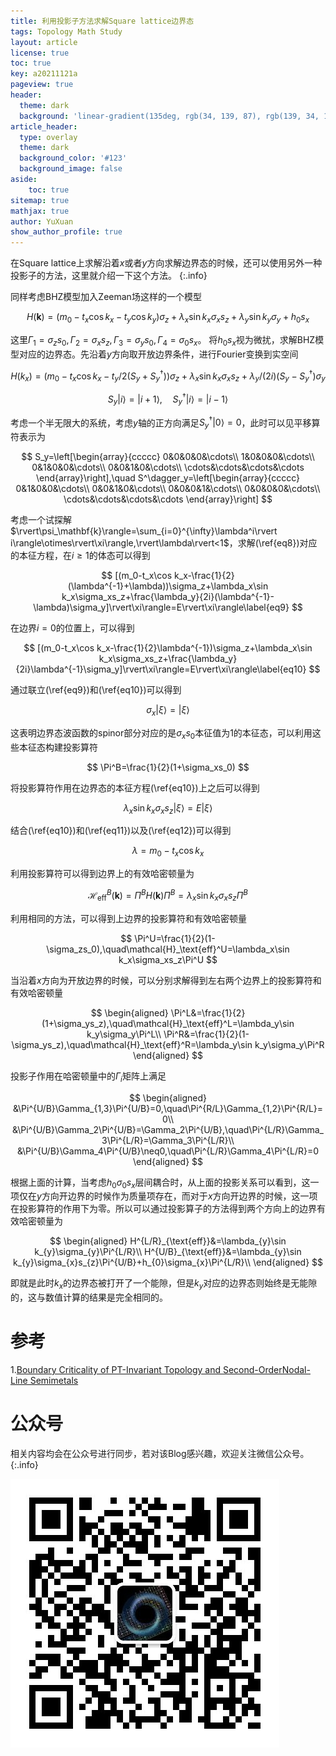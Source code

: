 ```yaml
---
title: 利用投影子方法求解Square lattice边界态
tags: Topology Math Study
layout: article
license: true
toc: true
key: a20211121a
pageview: true
header:
  theme: dark
  background: 'linear-gradient(135deg, rgb(34, 139, 87), rgb(139, 34, 139))'
article_header:
  type: overlay
  theme: dark
  background_color: '#123'
  background_image: false
aside:
    toc: true
sitemap: true
mathjax: true
author: YuXuan
show_author_profile: true
---
```

在Square lattice上求解沿着$x$或者$y$方向求解边界态的时候，还可以使用另外一种投影子的方法，这里就介绍一下这个方法。
{:.info}
<!--more-->
同样考虑BHZ模型加入Zeeman场这样的一个模型

$$
	H(\mathbf{k})=(m_0-t_x\cos k_x-t_y\cos k_y)\sigma_z+\lambda_x\sin k_x\sigma_xs_z+\lambda_y\sin k_y\sigma_y+h_0s_x
$$

这里$\Gamma_1=\sigma_zs_0,\Gamma_2=\sigma_xs_z,\Gamma_3=\sigma_ys_0,\Gamma_4=\sigma_0s_x$。
将$h_0s_{x}$视为微扰，求解BHZ模型对应的边界态。先沿着$y$方向取开放边界条件，进行Fourier变换到实空间

$$
H(k_{x})=(m_0-t_x\cos k_x-t_y/2(S_{y}+S_{y}^{\dagger}))\sigma_z+\lambda_x\sin k_x\sigma_xs_z+\lambda_y/(2i)(S_{y}-S_{y}^{\dagger})\sigma_y\label{eq8}
$$


$$
S_{y}\rvert i\rangle=\rvert i+1\rangle,\quad S_{y}^{\dagger}\rvert i\rangle=\rvert i-1\rangle
$$

考虑一个半无限大的系统，考虑$y$轴的正方向满足$S_y^\dagger\rvert 0\rangle=0$，此时可以见平移算符表示为

$$
S_y=\left[\begin{array}{ccccc}
0&0&0&0&\cdots\\
1&0&0&0&\cdots\\
0&1&0&0&\cdots\\
0&0&1&0&\cdots\\
\cdots&\cdots&\cdots&\cdots
\end{array}\right],\quad S^\dagger_y=\left[\begin{array}{ccccc}
0&1&0&0&\cdots\\
0&0&1&0&\cdots\\
0&0&0&1&\cdots\\
0&0&0&0&\cdots\\
\cdots&\cdots&\cdots&\cdots
\end{array}\right]
$$

考虑一个试探解$\rvert\psi_\mathbf{k}\rangle=\sum_{i=0}^{\infty}\lambda^i\rvert i\rangle\otimes\rvert\xi\rangle,\rvert\lambda\rvert<1$，求解(\ref{eq8})对应的本征方程，在$i\geq 1$的体态可以得到

$$
[(m_0-t_x\cos k_x-\frac{1}{2}(\lambda^{-1}+\lambda))\sigma_z+\lambda_x\sin k_x\sigma_xs_z+\frac{\lambda_y}{2i}(\lambda^{-1}-\lambda)\sigma_y]\rvert\xi\rangle=E\rvert\xi\rangle\label{eq9}
$$

在边界$i=0$的位置上，可以得到

$$
[(m_0-t_x\cos k_x-\frac{1}{2}\lambda^{-1})\sigma_z+\lambda_x\sin k_x\sigma_xs_z+\frac{\lambda_y}{2i}\lambda^{-1}\sigma_y]\rvert\xi\rangle=E\rvert\xi\rangle\label{eq10}
$$

通过联立(\ref{eq9})和(\ref{eq10})可以得到

$$
\sigma_x\rvert\xi\rangle=\rvert\xi\rangle\label{eq12}
$$

这表明边界态波函数的spinor部分对应的是$\sigma_xs_0$本征值为1的本征态，可以利用这些本征态构建投影算符

$$
\Pi^B=\frac{1}{2}(1+\sigma_xs_0)
$$

将投影算符作用在边界态的本征方程(\ref{eq10})上之后可以得到

$$
\lambda_x\sin k_x\sigma_xs_z\rvert\xi\rangle=E\rvert\xi\rangle\label{eq11}
$$

结合(\ref{eq10})和(\ref{eq11})以及(\ref{eq12})可以得到

$$
\lambda=m_0-t_x\cos k_x
$$

利用投影算符可以得到边界上的有效哈密顿量为

$$
\mathcal{H}_\text{eff}^B(\mathbf{k})=\Pi^BH(\mathbf{k})\Pi^B=\lambda_x\sin k_x\sigma_xs_z\Pi^B
$$

利用相同的方法，可以得到上边界的投影算符和有效哈密顿量

$$
\Pi^U=\frac{1}{2}(1-\sigma_zs_0),\quad\mathcal{H}_\text{eff}^U=\lambda_x\sin k_x\sigma_xs_z\Pi^U
$$


 当沿着$x$方向为开放边界的时候，可以分别求解得到左右两个边界上的投影算符和有效哈密顿量

$$
 \begin{aligned}
 \Pi^L&=\frac{1}{2}(1+\sigma_ys_z),\quad\mathcal{H}_\text{eff}^L=\lambda_y\sin k_y\sigma_y\Pi^L\\
 \Pi^R&=\frac{1}{2}(1-\sigma_ys_z),\quad\mathcal{H}_\text{eff}^R=\lambda_y\sin k_y\sigma_y\Pi^R
 \end{aligned}
$$

投影子作用在哈密顿量中的$\Gamma_i$矩阵上满足

$$
\begin{aligned}
&\Pi^{U/B}\Gamma_{1,3}\Pi^{U/B}=0,\quad\Pi^{R/L}\Gamma_{1,2}\Pi^{R/L}=0\\
&\Pi^{U/B}\Gamma_2\Pi^{U/B}=\Gamma_2\Pi^{U/B},\quad\Pi^{L/R}\Gamma_3\Pi^{L/R}=\Gamma_3\Pi^{L/R}\\
&\Pi^{U/B}\Gamma_4\Pi^{U/B}\neq0,\quad\Pi^{L/R}\Gamma_4\Pi^{L/R}=0
\end{aligned}
$$

根据上面的计算，当考虑$h_0\sigma_0s_x$层间耦合时，从上面的投影关系可以看到，这一项仅在$y$方向开边界的时候作为质量项存在，而对于$x$方向开边界的时候，这一项在投影算符的作用下为零。所以可以通过投影算子的方法得到两个方向上的边界有效哈密顿量为

$$
\begin{aligned}
H^{L/R}_{\text{eff}}&=\lambda_{y}\sin k_{y}\sigma_{y}\Pi^{L/R}\\
H^{U/B}_{\text{eff}}&=\lambda_{y}\sin k_{y}\sigma_{x}s_{z}\Pi^{U/B}+h_{0}\sigma_{x}\Pi^{L/R}\\
\end{aligned}
$$




即就是此时$k_x$的边界态被打开了一个能隙，但是$k_y$对应的边界态则始终是无能隙的，这与数值计算的结果是完全相同的。

# 参考
1.[Boundary Criticality of PT-Invariant Topology and Second-OrderNodal-Line Semimetals](https://journals.aps.org/prl/abstract/10.1103/PhysRevLett.125.126403)

# 公众号
相关内容均会在公众号进行同步，若对该Blog感兴趣，欢迎关注微信公众号。
{:.info}

![png](/assets/images/qrcode.jpg)